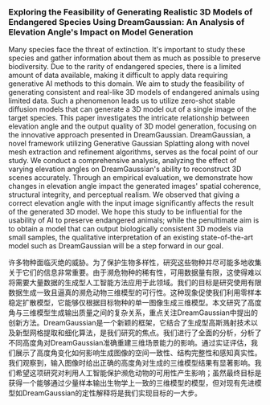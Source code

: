 ### Exploring the Feasibility of Generating Realistic 3D Models of Endangered Species Using DreamGaussian: An Analysis of Elevation Angle's Impact on Model Generation

Many species face the threat of extinction. It's important to study these species and gather information about them as much as possible to preserve biodiversity. Due to the rarity of endangered species, there is a limited amount of data available, making it difficult to apply data requiring generative AI methods to this domain. We aim to study the feasibility of generating consistent and real-like 3D models of endangered animals using limited data. Such a phenomenon leads us to utilize zero-shot stable diffusion models that can generate a 3D model out of a single image of the target species. This paper investigates the intricate relationship between elevation angle and the output quality of 3D model generation, focusing on the innovative approach presented in DreamGaussian. DreamGaussian, a novel framework utilizing Generative Gaussian Splatting along with novel mesh extraction and refinement algorithms, serves as the focal point of our study. We conduct a comprehensive analysis, analyzing the effect of varying elevation angles on DreamGaussian's ability to reconstruct 3D scenes accurately. Through an empirical evaluation, we demonstrate how changes in elevation angle impact the generated images' spatial coherence, structural integrity, and perceptual realism. We observed that giving a correct elevation angle with the input image significantly affects the result of the generated 3D model. We hope this study to be influential for the usability of AI to preserve endangered animals; while the penultimate aim is to obtain a model that can output biologically consistent 3D models via small samples, the qualitative interpretation of an existing state-of-the-art model such as DreamGaussian will be a step forward in our goal.

许多物种面临灭绝的威胁。为了保护生物多样性，研究这些物种并尽可能多地收集关于它们的信息非常重要。由于濒危物种的稀有性，可用数据量有限，这使得难以将需要大量数据的生成型人工智能方法应用于此领域。我们的目标是研究使用有限数据生成一致且逼真的濒危动物三维模型的可行性。这种现象促使我们利用零样本稳定扩散模型，它能够仅根据目标物种的单一图像生成三维模型。本文研究了高度角与三维模型生成输出质量之间的复杂关系，重点关注DreamGaussian中提出的创新方法。DreamGaussian是一个新颖的框架，它结合了生成型高斯溅射技术以及新型网格提取和细化算法，是我们研究的焦点。我们进行了全面的分析，分析了不同高度角对DreamGaussian准确重建三维场景能力的影响。通过实证评估，我们展示了高度角变化如何影响生成图像的空间一致性、结构完整性和感知真实性。我们观察到，输入图像时给出正确的高度角对生成的三维模型结果有显著影响。我们希望这项研究对利用人工智能保护濒危动物的可用性产生影响；虽然最终目标是获得一个能够通过少量样本输出生物学上一致的三维模型的模型，但对现有先进模型如DreamGaussian的定性解释将是我们实现目标的一大步。
